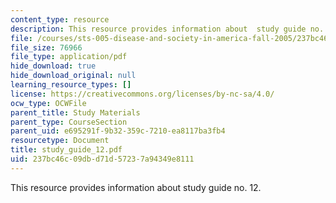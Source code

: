 ```yaml
---
content_type: resource
description: This resource provides information about  study guide no. 12.
file: /courses/sts-005-disease-and-society-in-america-fall-2005/237bc46c09dbd71d57237a94349e8111_study_guide_12.pdf
file_size: 76966
file_type: application/pdf
hide_download: true
hide_download_original: null
learning_resource_types: []
license: https://creativecommons.org/licenses/by-nc-sa/4.0/
ocw_type: OCWFile
parent_title: Study Materials
parent_type: CourseSection
parent_uid: e695291f-9b32-359c-7210-ea8117ba3fb4
resourcetype: Document
title: study_guide_12.pdf
uid: 237bc46c-09db-d71d-5723-7a94349e8111
---
```

This resource provides information about  study guide no. 12.